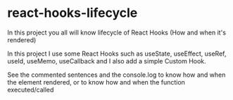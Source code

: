 # react-hooks-lifecycle

In this project you all will know lifecycle of React Hooks (How and when it's rendered)

In this project I use some React Hooks such as useState, useEffect, useRef, useId, useMemo, useCallback and I also add a simple Custom Hook.


See the commented sentences and the console.log to know how and when the element rendered, or to know how and when the function executed/called


